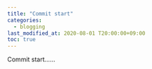 ```yaml
---
title: "Commit start"
categories: 
  - blogging
last_modified_at: 2020-08-01 T20:00:00+09:00
toc: true
---
```


Commit start......

